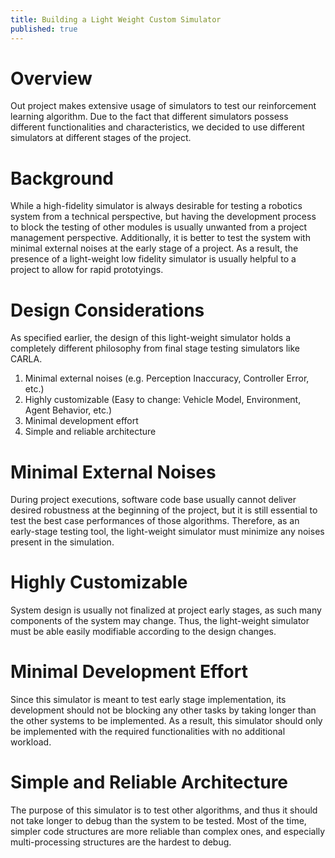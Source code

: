 ```yaml
---
title: Building a Light Weight Custom Simulator
published: true
---
```


# Overview

Out project makes extensive usage of simulators to test our reinforcement learning algorithm. Due to the fact that different simulators possess different functionalities and characteristics, we decided to use different simulators at different stages of the project.

# Background

While a high-fidelity simulator is always desirable for testing a robotics system from a technical perspective, but having the development process to block the testing of other modules is usually unwanted from a project management perspective. Additionally, it is better to test the system with minimal external noises at the early stage of a project. As a result, the presence of a light-weight low fidelity simulator is usually helpful to a project to allow for rapid prototyings.

# Design Considerations

As specified earlier, the design of this light-weight simulator holds a completely different philosophy from final stage testing simulators like CARLA.
1. Minimal external noises (e.g. Perception Inaccuracy, Controller Error, etc.)
2. Highly customizable (Easy to change: Vehicle Model, Environment, Agent Behavior, etc.)
3. Minimal development effort
4. Simple and reliable architecture

# Minimal External Noises

During project executions, software code base usually cannot deliver desired robustness at the beginning of the project, but it is still essential to test the best case performances of those algorithms. Therefore, as an early-stage testing tool, the light-weight simulator must minimize any noises present in the simulation.

# Highly Customizable

System design is usually not finalized at project early stages, as such many components of the system may change. Thus, the light-weight simulator must be able easily modifiable according to the design changes.

# Minimal Development Effort

Since this simulator is meant to test early stage implementation, its development should not be blocking any other tasks by taking longer than the other systems to be implemented. As a result, this simulator should only be implemented with the required functionalities with no additional workload.

# Simple and Reliable Architecture

The purpose of this simulator is to test other algorithms, and thus it should not take longer to debug than the system to be tested. Most of the time, simpler code structures are more reliable than complex ones, and especially multi-processing structures are the hardest to debug.
